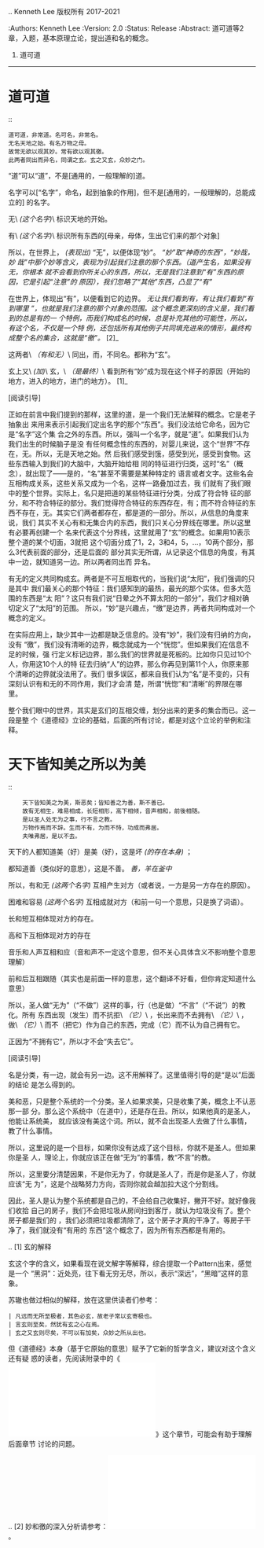 .. Kenneth Lee 版权所有 2017-2021

:Authors: Kenneth Lee
:Version: 2.0
:Status: Release
:Abstract: 道可道等2章，入题，基本原理立论，提出道和名的概念。

1. 道可道
*********

道可道
======

::

    道可道，非常道。名可名，非常名。
    无名天地之始。有名万物之母。
    故常无欲以观其妙。常有欲以观其徼。
    此两者同出而异名，同谓之玄。玄之又玄，众妙之门。

“道”可以“道”，不是[通用的，一般理解的]道。 

名字可以[“名字”，命名，起到抽象的作用]，但不是[通用的，一般理解的，总能成立的]
的名字。

无\ *(这个名字)*\ 标识天地的开始。

有\ *(这个名字)*\ 标识所有东西的[母亲，母体，生出它们来的那个对象]

所以，在世界上， *(表现出)* “无”，以便体现“妙”。 *“妙”取“神奇的东西”，“妙哉，妙
哉”中那个妙等含义，表现为引起我们注意的那个东西。（道产生名，如果没有无，你根本
就不会看到你所关心的东西，所以，无是我们注意到“有”东西的原因，它是引起“注意”的
原因），我们忽略了“其他”东西，凸显了“有”*

在世界上，体现出“有”，以便看到它的边界。 *无让我们看到有，有让我们看到“有到哪里
”，也就是我们注意的那个对象的范围。这个概念更深刻的含义是，我们看到的总是有的一
个特例，而我们构成名的时候，总是补充其他的可能性，所以，有这个名，不仅是一个特
例，还包括所有其他例子共同填充进来的情形，最终构成整个名的集合，这就是“徼”。*
[2]_

这两者\ *（有和无）*\ 同出，而，不同名。都称为“玄”。

玄上又\ *(加)*\ 玄，\ *（是最终）*\ 看到所有“妙”成为现在这个样子的原因（开始的
地方，进入的地方，进门的地方）。 [1]_

[阅读引导]

正如在前言中我们提到的那样，这里的道，是一个我们无法解释的概念。它是老子抽象出
来用来表示引起我们定出名字的那个“东西”。我们没法给它命名，因为它是“名字”这个集
合之外的东西。所以，强叫一个名字，就是“道”。如果我们认为我们出生的时候脑子是没
有任何概念性的东西的，对婴儿来说，这个“世界”不存在，无。所以，无是天地之始。然
后我们感受到饿，感受到光，感受到食物。这些东西输入到我们的大脑中，大脑开始给相
同的特征进行归类，这时“名”（概念），就出现了——是的，“名”甚至不需要是某种特定的
语言或者文字。这些名会互相构成关系，这些关系又成为一个名，这样一路叠加过去，我
们就有了我们眼中的整个世界。实际上，名只是把道的某些特征进行分类，分成了符合特
征的部分，和不符合特征的部分。我们觉得符合特征的东西存在，有；而不符合特征的东
西不存在，无。其实它们两者都存在，都是道的一部分。所以，从信息的角度来说，我们
其实不关心有和无集合内的东西，我们只关心分界线在哪里。所以这里有必要再创建一个
名来代表这个分界线，这里就用了“玄”的概念。如果用10表示整个道的某个切面，3就把
这个切面分成了1，2，3和4，5，...，10两个部分，那么3代表前面的部分，还是后面的
部分其实无所谓，从记录这个信息的角度，有其中一边，就知道另一边。所以两者同出而
异名。

有无的定义共同构成玄。两者是不可互相取代的，当我们说“太阳”，我们强调的只是其中
我们最关心的那个特征：我们感知到的最热，最光的那个实体。但多大范围的东西是“太
阳”？这只有我们说“日晕之外不算太阳的一部分”，我们才相对确切定义了“太阳”的范围。
所以，“妙”是兴趣点，“缴”是边界，两者共同构成对一个概念的定义。

在实际应用上，缺少其中一边都是缺乏信息的。没有“妙”，我们没有归纳的方向，没有
“徼”，我们没有清晰的边界，概念就成为一个“恍惚”。但如果我们在信息不足的时候，强
行定义标记边界，那么我们的世界就是死板的。比如你只见过10个人，你用这10个人的特
征去归纳“人”的边界，那么你再见到第11个人，你原来那个清晰的边界就没法用了。我们
很多误区，都来自我们认为“名”是不变的，只有深刻认识有和无的不同作用，我们才会清
楚，所谓“恍惚”和“清晰”的界限在哪里。

整个我们眼中的世界，其实是玄们的互相交缠，划分出来的更多的集合而已。这一段是整
个《道德经》立论的基础，后面的所有讨论，都是对这个立论的举例和注释。

天下皆知美之所以为美
=====================

::

        天下皆知美之为美，斯恶矣；皆知善之为善，斯不善已。
        故有无相生，难易相成，长短相形，高下相倾，音声相和，前後相随。
        是以圣人处无为之事，行不言之教。
        万物作焉而不辞。生而不有，为而不恃，功成而弗居。
        夫唯弗居，是以不去。

天下的人都知道美（好）是美（好），这是坏 *(的存在本身)* ；

都知道善（类似好的意思），这是不善。 *善，羊在釜中*

所以，有和无 *(这两个名字)* 互相产生对方（或者说，一方是另一方存在的原因）。

困难和容易 *(这两个名字)* 互相成就对方（和前一句一个意思，只是换了词语）。

长和短互相体现对方的存在。

高和下互相体现对方的存在

音乐和人声互相和应（音和声不一定这个意思，但不关心具体含义不影响整个意思理解）

前和后互相跟随（其实也是前面一样的意思，这个翻译不好看，但你肯定知道什么意思）

所以，圣人做“无为”（“不做”）这样的事，行（也是做）“不言”（“不说”）的教化。所有
东西出现（发生）而不抗拒\ *（它）*\ ，长出来而不去拥有\ *（它）*\ ，
做\ *（它）*\ 而不（把它）作为自己的东西，完成（它）而不认为自己拥有它。

正因为“不拥有它”，所以才不会“失去它”。

[阅读引导]

名是分类，有一边，就会有另一边。这不用解释了。这里值得引导的是“是以”后面的结论
是怎么得到的。

美和恶，只是整个系统的一个分类。圣人如果求美，只是收集了美，概念上不认恶那一部
分。那么这个系统中（在道中），还是存在丑。所以，如果他真的是圣人，他能让系统美，
就应该没有美这个词。所以，就不会出现圣人去做了什么事情，教了什么事情。

所以，这里说的是一个目标，如果你没有达成了这个目标，你就不是圣人。但如果你是圣
人，理论上，你就应该正在做“无为”的事情，教“不言”的教。

所以，这里要分清楚因果，不是你无为了，你就是圣人了，而是你是圣人了，你就应该“无
为”，这是个战略努力方向，否则你就会越加拉大这个分割线。

因此，圣人是认为整个系统都是自己的，不会给自己收集好，撇开不好。就好像我们收拾
自己的房子，我们不会把垃圾从房间扫到客厅，就认为垃圾没有了。整个房子都是我们的
，我们必须把垃圾都清除了，这个房子才真的干净了。等房子干净了，我们就没有“有用的
东西”这个概念了，因为所有东西都是有用的。

.. [1] 玄的解释

玄这个字的含义，如果看现在说文解字等解释，综合提取一个Pattern出来，感觉是一个
“黑洞”：近处亮，往下看无穷无尽，所以，表示“深远”，“黑暗”这样的意象。

苏辙也做过相似的解释，放在这里供读者们参考：

    | 凡远而无所至极者，其色必玄，故老子常以玄寄极也。
    | 言玄则至矣，然犹有玄之心在焉。
    | 玄之又玄则尽矣，不可以有加矣，众妙之所从出也。

但《道德经》本身（基于它原始的意思）赋予了它新的哲学含义，建议对这个含义还有疑
惑的读者，先阅读附录中的《![](ext/玄.md)》这个章节，可能会有助于理解后面章节
讨论的问题。

.. [2] 妙和徼的深入分析请参考：![](ext/妙和徼辨析.md)。
